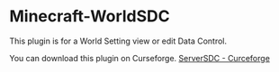 # Minecraft-WorldSDC
This plugin is for a World Setting view or edit Data Control.

You can download this plugin on Curseforge.
[ServerSDC - Curceforge](https://www.curseforge.com/minecraft/bukkit-plugins/worldsdc)
